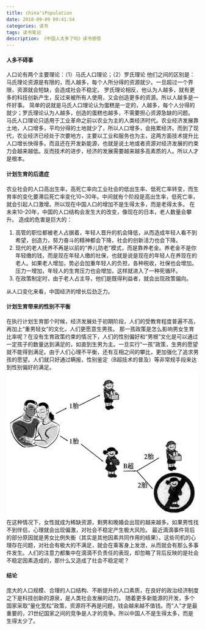 ```yaml
---
title: china'sPopulation
date: 2018-09-09 09:41:54
categories: 读书
tags: 读书笔记
description: 《中国人太多了吗》读书感悟
---
```

#### 人多不碍事
人口论有两个主要理论：（1）马氏人口理论；（2）罗氏理论
他们之间的区别是：马氏理论资源是有限的，而人越多，每个人所分得的资源就少。一旦超过一个界限，资源就会短缺，会造成社会不稳定。
罗氏理论相反，他认为人越多，就有更多的科技创新产生，反过来被所有人使用，又会创造更多的资源。所以人越多是一件好事。  简单的说就是马氏人口理论认为蛋糕是一定的，人越多，每个人分得的就少；罗氏理论认为人越多，创造的蛋糕也越多，不需要担心资源急缺的问题。
马氏人口理论只适用于工业革命之前以农业为主的人类经济时代。农业经济发展靠土地，人口增多，平均分得的土地就少了，所以人口增多，会拖累经济。而到了现代，农业经济已经处于次要地方，主要以工业和服务也为主，这两方面技术提升比人口增长快得多。而且还在开发新能源，也就是说土地或者资源对经济发展的约束力会越来越低。反而技术的进步，经济的发展需要越来越多高素质的人。所以人才是根本。

#### 计划生育的后遗症
农业社会的人口高出生率，高死亡率向工业社会的低出生率、低死亡率转变，而生育率的变化要滞后死亡率变化10~30年。中间就有个阶段是高出生率，低死亡率，就会引起人口激增。所以现在中国人口的增加不是生得太多，而是老得太多。
在未来10-20年，中国的人口结构会发生大的改变，像现在的日本，老人数量会攀升。
造成的危害是巨大的：
1. 高管的职位都被老人占据着，年轻人晋升的机会降低，从而造成年轻人看不到希望，创造力，努力奋斗的精神都会下降，社会的创新活力也会下降。
2. 现代的老人抚养不再是以前的“养儿防老”模式，而是靠养老金。养老金不是你年轻缴的钱，而是现在年轻人缴的社保，也就是说是现在的年轻人在养现在的老人。如果老人增加，势必会加重年轻人的负担，各种税收，社保也会增加。压力一增加，年轻人的生育压力也会增加，这样就进入了一种死循环。
3. 在政策制定时，由于老人占主导，他们是既得利益者，就会出现政策偏向。

从人口变化来看，中国经济的增长后劲乏力。

#### 计划生育带来的性别不平衡
在执行计划生育那个时候，经济发展处于初期阶段，人们的受教育程度普遍不高，再加上“重男轻女”的文化，人们更愿意生男孩。
那一孩政策是怎么影响男女生育比率呢？在没有生育政策约束的情况下，人们的性别偏好和“男根”文化是可以通过一定孩子的数量达到满足的，如直到生男为主。一旦实行“一孩”政策，生男的愿望就不能得到满足。由于人们心理不平衡，还有互相之间的攀比，更加强化了追求男孩的愿望。人们就只好通过瞒报，性别鉴定（B超技术的普及）等非常规手段来达到性别偏好的满足。
![](china-sPopulation/20180909101552.png)
在这种情况下，女性就成为稀缺资源，剩男和晚婚会出现的越来越多。如果男性找不到伴侣，心理就会出现偏激，对社会不稳定产生极大风险。
最近滴滴事件背后的部分原因就是男女比例失衡（其实是其他因素共同作用的结果）。这些司机的心理存在问题，对社会有极大的不满足，就会在乘客身上发泄，从而就会有那么多事件发生。人们的注意力都集中在滴滴不负责任的表现，却忽略了背后反映的是社会不稳定因素造成的，那什么又造成了社会不稳定呢？

#### 结论
庞大的人口规模、合理的人口结构、不断提升的人口素质，在良好的政治经济制度之下是科技创新的源泉，是人类社会发展的动力。
随着更多新能源的开发，多个国家采取“量化宽松”政策，资源将不再是问题，钱会越来越不值钱。而“人”才是最重要的，21世纪国家之间的竞争是人才的竞争。所以中国人不是生得太多，而是生得太少了。

